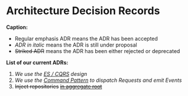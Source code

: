 # Architecture Decision Records
**Caption:**
- Regular emphasis ADR means the ADR has been accepted
- *ADR in italic* means the ADR is still under proposal
- ~~Striked ADR~~ means the ADR has been either rejected or deprecated 

**List of our current ADRs:**

1. *We use the* [*ES / CQRS*](20210630_use_command_pattern.md) *design*
1. *We use the* [*Command Pattern*](20210630_use_command_pattern.md) *to dispatch Requests and emit Events*
1. ~~Inject repositories~~ [~~in aggregate root~~](20210609_inject_repositories_in_aggregate_root.md)
